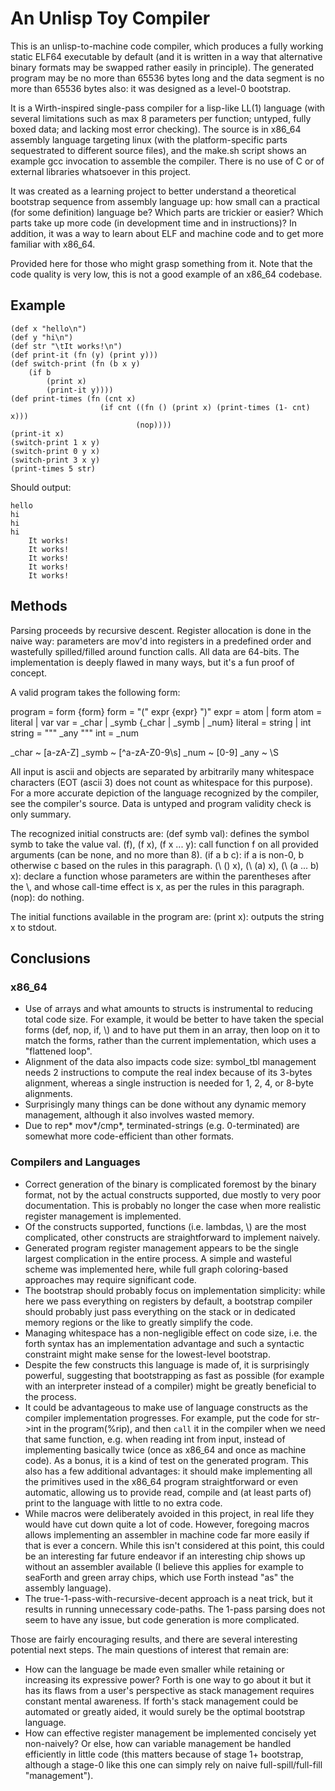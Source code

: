 # An Unlisp Toy Compiler

This is an unlisp-to-machine code compiler, which produces a fully working static ELF64 executable by default (and it is written in a way that alternative binary formats may be swapped rather easily in principle).
The generated program may be no more than 65536 bytes long and the data segment is no more than 65536 bytes also: it was designed as a level-0 bootstrap.

It is a Wirth-inspired single-pass compiler for a lisp-like LL(1) language (with several limitations such as max 8 parameters per function; untyped, fully boxed data; and lacking most error checking).
The source is in x86\_64 assembly language targeting linux (with the platform-specific parts sequestrated to different source files), and the make.sh script shows an example gcc invocation to assemble the compiler.
There is no use of C or of external libraries whatsoever in this project.

It was created as a learning project to better understand a theoretical bootstrap sequence from assembly language up: how small can a practical (for some definition) language be? Which parts are trickier or easier? Which parts take up more code (in development time and in instructions)?
In addition, it was a way to learn about ELF and machine code and to get more familiar with x86\_64.

Provided here for those who might grasp something from it. Note that the code quality is very low, this is not a good example of an x86\_64 codebase.

## Example

```
(def x "hello\n")
(def y "hi\n")
(def str "\tIt works!\n")
(def print-it (fn (y) (print y)))
(def switch-print (fn (b x y)
	(if b
		(print x)
		(print-it y))))
(def print-times (fn (cnt x)
					(if cnt ((fn () (print x) (print-times (1- cnt) x)))
							(nop))))
(print-it x)
(switch-print 1 x y)
(switch-print 0 y x)
(switch-print 3 x y)
(print-times 5 str)
```

Should output:

```
hello
hi
hi
hi
	It works!
	It works!
	It works!
	It works!
	It works!
```

## Methods

Parsing proceeds by recursive descent. Register allocation is done in the naive way: parameters are mov'd into registers in a predefined order and wastefully spilled/filled around function calls. All data are 64-bits.
The implementation is deeply flawed in many ways, but it's a fun proof of concept.

A valid program takes the following form:

program = form {form}
form = "(" expr {expr} ")"
expr = atom | form
atom = literal | var
var = _char | _symb {_char | _symb | _num}
literal = string | int
string = "\"" _any "\""
int = _num

_char ~ [a-zA-Z]
_symb ~ [^a-zA-Z0-9\s]
_num ~ [0-9]
_any ~ \S

All input is ascii and objects are separated by arbitrarily many whitespace characters (EOT (ascii 3) does not count as whitespace for this purpose).
For a more accurate depiction of the language recognized by the compiler, see the compiler's source.
Data is untyped and program validity check is only summary.

The recognized initial constructs are:
(def symb val): defines the symbol symb to take the value val.
(f), (f x), (f x ... y): call function f on all provided arguments (can be none, and no more than 8).
(if a b c): if a is non-0, b otherwise c based on the rules in this paragraph.
(\ () x), (\ (a) x), (\ (a ... b) x): declare a function whose parameters are within the parentheses after the \\, and whose call-time effect is x, as per the rules in this paragraph.
(nop): do nothing.

The initial functions available in the program are:
(print x): outputs the string x to stdout.

## Conclusions

### x86\_64

- Use of arrays and what amounts to structs is instrumental to reducing total code size. For example, it would be better to have taken the special forms (def, nop, if, \\) and to have put them in an array, then loop on it to match the forms, rather than the current
implementation, which uses a "flattened loop".
- Alignment of the data also impacts code size: symbol\_tbl management needs 2 instructions to compute the real index because of its 3-bytes alignment, whereas a single instruction is needed for 1, 2, 4, or 8-byte alignments.
- Surprisingly many things can be done without any dynamic memory management, although it also involves wasted memory.
- Due to rep* mov*/cmp*, terminated-strings (e.g. 0-terminated) are somewhat more code-efficient than other formats.

### Compilers and Languages

- Correct generation of the binary is complicated foremost by the binary format, not by the actual constructs supported, due mostly to very poor documentation. This is probably no longer the case when more realistic register management is implemented.
- Of the constructs supported, functions (i.e. lambdas, \\) are the most complicated, other constructs are straightforward to implement naively.
- Generated program register management appears to be the single largest complication in the entire process. A simple and wasteful scheme was implemented here, while full graph coloring-based approaches may require significant code.
- The bootstrap should probably focus on implementation simplicity: while here we pass everything on registers by default, a bootstrap compiler should probably just pass everything on the stack or in dedicated memory regions or the like to greatly simplify the code.
- Managing whitespace has a non-negligible effect on code size, i.e. the forth syntax has an implementation advantage and such a syntactic constraint might make sense for the lowest-level bootstrap.
- Despite the few constructs this language is made of, it is surprisingly powerful, suggesting that bootstrapping as fast as possible (for example with an interpreter instead of a compiler) might be greatly beneficial to the process.
- It could be advantageous to make use of language constructs as the compiler implementation progresses. For example, put the code for str-\>int in the program(%rip), and then `call` it in the compiler when we need that same function, e.g. when reading int from input, instead of implementing
	basically twice (once as x86\_64 and once as machine code). As a bonus, it is a kind of test on the generated program.
	This also has a few additional advantages: it should make implementing all the primitives used in the x86\_64 program straightforward or even automatic, allowing us to provide read, compile and (at least parts of) print to the language with little to no extra code.
- While macros were deliberately avoided in this project, in real life they would have cut down quite a lot of code. However, foregoing macros allows implementing an assembler in machine code far more easily if that is ever a concern. While this isn't considered at this point, this could be an interesting
	far future endeavor if an interesting chip shows up without an assembler available (I believe this applies for example to seaForth and green array chips, which use Forth instead "as" the assembly language).
- The true-1-pass-with-recursive-decent approach is a neat trick, but it results in running unnecessary code-paths. The 1-pass parsing does not seem to have any issue, but code generation is more complicated.

Those are fairly encouraging results, and there are several interesting potential next steps. The main questions of interest that remain are:
- How can the language be made even smaller while retaining or increasing its expressive power? Forth is one way to go about it but it has its flaws from a user's perspective as stack management requires constant mental awareness. If forth's stack management could be automated or greatly aided, it would surely be the optimal bootstrap language.
- How can effective register management be implemented concisely yet non-naively? Or else, how can variable management be handled efficiently in little code (this matters because of stage 1+ bootstrap, although a stage-0 like this one can simply rely on naive full-spill/full-fill "management").
